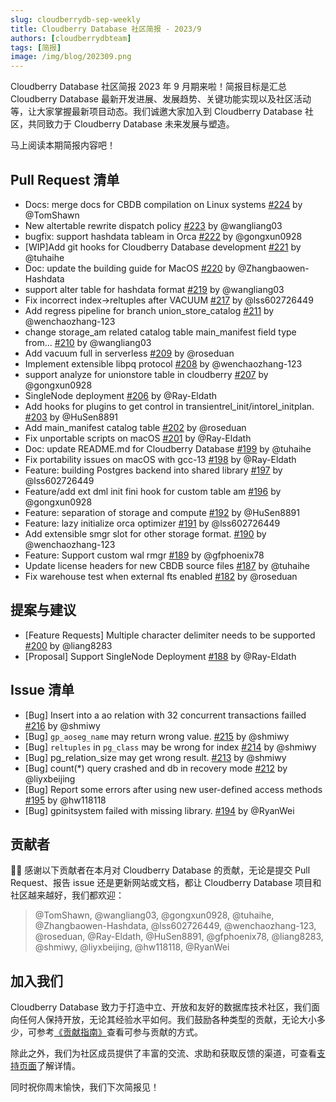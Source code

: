 ```yaml
---
slug: cloudberrydb-sep-weekly
title: Cloudberry Database 社区简报 - 2023/9
authors: [cloudberrydbteam]
tags: [简报]
image: /img/blog/202309.png
---
```


Cloudberry Database 社区简报 2023 年 9 月期来啦！简报目标是汇总 Cloudberry Database 最新开发进展、发展趋势、关键功能实现以及社区活动等，让大家掌握最新项目动态。我们诚邀大家加入到 Cloudberry Database 社区，共同致力于 Cloudberry Database 未来发展与塑造。

马上阅读本期简报内容吧！

<!-- truncate -->

## Pull Request 清单

- Docs: merge docs for CBDB compilation on Linux systems [#224](https://github.com/cloudberrydb/cloudberrydb/pull/224) by @TomShawn
- New altertable rewrite dispatch policy [#223](https://github.com/cloudberrydb/cloudberrydb/pull/223) by @wangliang03
- bugfix: support hashdata tableam in Orca [#222](https://github.com/cloudberrydb/cloudberrydb/pull/222) by @gongxun0928
- [WIP]Add git hooks for Cloudberry Database development [#221](https://github.com/cloudberrydb/cloudberrydb/pull/221) by @tuhaihe
- Doc: update the building guide for MacOS [#220](https://github.com/cloudberrydb/cloudberrydb/pull/220) by @Zhangbaowen-Hashdata
- support alter table for hashdata format [#219](https://github.com/cloudberrydb/cloudberrydb/pull/219) by @wangliang03
- Fix incorrect index->reltuples after VACUUM [#217](https://github.com/cloudberrydb/cloudberrydb/pull/217) by @lss602726449
- Add regress pipeline for branch union_store_catalog [#211](https://github.com/cloudberrydb/cloudberrydb/pull/211) by @wenchaozhang-123
- change storage_am related catalog table main_manifest field type from… [#210](https://github.com/cloudberrydb/cloudberrydb/pull/210) by @wangliang03
- Add vacuum full in serverless [#209](https://github.com/cloudberrydb/cloudberrydb/pull/209) by @roseduan
- Implement extensible libpq protocol [#208](https://github.com/cloudberrydb/cloudberrydb/pull/208) by @wenchaozhang-123
- support analyze for unionstore table in cloudberry [#207](https://github.com/cloudberrydb/cloudberrydb/pull/207) by @gongxun0928
- SingleNode deployment [#206](https://github.com/cloudberrydb/cloudberrydb/pull/206) by @Ray-Eldath
- Add hooks for plugins to get control in transientrel_init/intorel_initplan. [#203](https://github.com/cloudberrydb/cloudberrydb/pull/203) by @HuSen8891
- Add main_manifest catalog table [#202](https://github.com/cloudberrydb/cloudberrydb/pull/202) by @roseduan
- Fix unportable scripts on macOS [#201](https://github.com/cloudberrydb/cloudberrydb/pull/201) by @Ray-Eldath
- Doc: update README.md for Cloudberry Database [#199](https://github.com/cloudberrydb/cloudberrydb/pull/199) by @tuhaihe
- Fix portability issues on macOS with gcc-13 [#198](https://github.com/cloudberrydb/cloudberrydb/pull/198) by @Ray-Eldath
- Feature: building Postgres backend into shared library [#197](https://github.com/cloudberrydb/cloudberrydb/pull/197) by @lss602726449
- Feature/add ext dml init fini hook for custom table am [#196](https://github.com/cloudberrydb/cloudberrydb/pull/196) by @gongxun0928
- Feature: separation of storage and compute [#192](https://github.com/cloudberrydb/cloudberrydb/pull/192) by @HuSen8891
- Feature: lazy initialize orca optimizer [#191](https://github.com/cloudberrydb/cloudberrydb/pull/191) by @lss602726449
- Add extensible smgr slot for other storage format. [#190](https://github.com/cloudberrydb/cloudberrydb/pull/190) by @wenchaozhang-123
- Feature: Support custom wal rmgr [#189](https://github.com/cloudberrydb/cloudberrydb/pull/189) by @gfphoenix78
- Update license headers for new CBDB source files [#187](https://github.com/cloudberrydb/cloudberrydb/pull/187) by @tuhaihe
- Fix warehouse test when external fts enabled [#182](https://github.com/cloudberrydb/cloudberrydb/pull/182) by @roseduan

## 提案与建议

- [Feature Requests] Multiple character delimiter needs to be supported [#200](https://github.com/orgs/cloudberrydb/discussions/200) by @liang8283
- [Proposal] Support SingleNode Deployment [#188](https://github.com/orgs/cloudberrydb/discussions/188) by @Ray-Eldath

## Issue 清单

- [Bug] Insert into a ao relation with 32 concurrent transactions failled [#216](https://github.com/cloudberrydb/cloudberrydb/issues/216) by @shmiwy
- [Bug] `gp_aoseg_name` may return wrong value. [#215](https://github.com/cloudberrydb/cloudberrydb/issues/215) by @shmiwy
- [Bug] `reltuples` in `pg_class` may be wrong for index [#214](https://github.com/cloudberrydb/cloudberrydb/issues/214) by @shmiwy
- [Bug] pg_relation_size may get wrong result. [#213](https://github.com/cloudberrydb/cloudberrydb/issues/213) by @shmiwy
- [Bug] count(*) query crashed and db in recovery mode [#212](https://github.com/cloudberrydb/cloudberrydb/issues/212) by @liyxbeijing
- [Bug] Report some errors after using new user-defined access methods [#195](https://github.com/cloudberrydb/cloudberrydb/issues/195) by @hw118118
- [Bug] gpinitsystem failed with missing library. [#194](https://github.com/cloudberrydb/cloudberrydb/issues/194) by @RyanWei

## 贡献者

🎈️🎊️ 感谢以下贡献者在本月对 Cloudberry Database 的贡献，无论是提交 Pull Request、报告 issue 还是更新网站或文档，都让 Cloudberry Database 项目和社区越来越好，我们都欢迎：

> @TomShawn, @wangliang03, @gongxun0928, @tuhaihe, @Zhangbaowen-Hashdata, @lss602726449, @wenchaozhang-123, @roseduan, @Ray-Eldath, @HuSen8891, @gfphoenix78, @liang8283, @shmiwy, @liyxbeijing, @hw118118, @RyanWei

## 加入我们

Cloudberry Database 致力于打造中立、开放和友好的数据库技术社区，我们面向任何人保持开放，无论其经验水平如何。我们鼓励各种类型的贡献，无论大小多少，可参考[《贡献指南》](https://cloudberrydb.org/contribute/how-to-contribute)查看可参与贡献的方式。

除此之外，我们为社区成员提供了丰富的交流、求助和获取反馈的渠道，可查看[支持页面](https://cloudberrydb.org/support)了解详情。

同时祝你周末愉快，我们下次简报见！